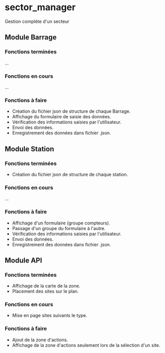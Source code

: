 # sector_manager
Gestion complète d'un secteur

## Module Barrage
### Fonctions terminées
...
### Fonctions en cours
...
### Fonctions à faire
- Création du fichier json de structure de chaque Barrage.
- Affichage du formulaire de saisie des données.
- Vérification des informations saisies par l'utilisateur.
- Envoi des données.
- Enregistrement des données dans fichier .json.

## Module Station
### Fonctions terminées
- Création du fichier json de structure de chaque station.
### Fonctions en cours
...
### Fonctions à faire
- Affichage d'un formulaire (groupe compteurs).
- Passage d'un groupe du formulaire à l'autre.
- Vérification des informations saisies par l'utilisateur.
- Envoi des données.
- Enregistrement des données dans fichier .json.

## Module API
### Fonctions terminées
- Affichage de la carte de la zone.
- Placement des sites sur le plan.
### Fonctions en cours
- Mise en page sites suivants le type.
### Fonctions à faire
- Ajout de la zone d'actions.
- Affichage de la zone d'actions seulement lors de la sélection d'un site.
